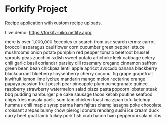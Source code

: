 # Forkify Project

Recipe application with custom recipe uploads.

Live demo: https://forkify-niko.netlify.app/

there is over 1,000,000 Recepies to search from use search terms: 
    carrot
    broccoli
    asparagus
    cauliflower
    corn
    cucumber
    green pepper
    lettuce
    mushrooms
    onion
    potato
    pumpkin
    red pepper
    tomato
    beetroot
    brussel sprouts
    peas
    zucchini
    radish
    sweet potato
    artichoke
    leek
    cabbage
    celery
    chili
    garlic
    basil
    coriander
    parsley
    dill
    rosemary
    oregano
    cinnamon
    saffron
    green bean
    bean
    chickpea
    lentil
    apple
    apricot
    avocado
    banana
    blackberry
    blackcurrant
    blueberry
    boysenberry
    cherry
    coconut
    fig
    grape
    grapefruit
    kiwifruit
    lemon
    lime
    lychee
    mandarin
    mango
    melon
    nectarine
    orange
    papaya
    passion fruit
    peach
    pear
    pineapple
    plum
    pomegranate
    quince
    raspberry
    strawberry
    watermelon
    salad
    pizza
    pasta
    popcorn
    lobster
    steak
    bbq
    pudding
    hamburger
    pie
    cake
    sausage
    tacos
    kebab
    poutine
    seafood
    chips
    fries
    masala
    paella
    som tam
    chicken
    toast
    marzipan
    tofu
    ketchup
    hummus
    chili
    maple syrup
    parma ham
    fajitas
    champ
    lasagna
    poke
    chocolate
    croissant
    arepas
    bunny chow
    pierogi
    donuts
    rendang
    sushi
    ice cream
    duck
    curry
    beef
    goat
    lamb
    turkey
    pork
    fish
    crab
    bacon
    ham
    pepperoni
    salami
    ribs
